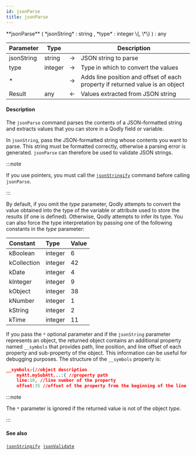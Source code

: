 ```yaml
---
id: jsonParse
title: jsonParse
---
```



<!-- REF #_command_.jsonParse.Syntax -->**jsonParse** ( *jsonString* : string , *type* : integer \{, \*\} ) : any<!-- END REF -->


<!-- REF #_command_.jsonParse.Params -->
|Parameter|Type||Description|
|---------|--- |:---:|------|
|jsonString|string|&#8594;|JSON string to parse|
|type|integer|&#8594;|Type in which to convert the values|
|*||&#8594;|Adds line position and offset of each property if returned value is an object|
|Result|any|&#8592;|Values extracted from JSON string|
<!-- END REF -->

#### Description

The `jsonParse` command <!-- REF #_command_.jsonParse.Summary -->parses the contents of a JSON-formatted string and extracts values that you can store in a Qodly field or variable<!-- END REF -->.

In `jsonString`, pass the JSON-formatted string whose contents you want to parse. This string must be formatted correctly, otherwise a parsing error is generated. `jsonParse` can therefore be used to validate JSON strings.

:::note

If you use pointers, you must call the [`jsonStringify`](jsonStringify.md) command before calling `jsonParse`.

:::

By default, if you omit the *type* parameter, Qodly attempts to convert the value obtained into the type of the variable or attribute used to store the results (if one is defined). Otherwise, Qodly attempts to infer its type. You can also force the type interpretation by passing one of the following constants in the *type* parameter:

|Constant|Type|Value|
|:----|:----|:----|
|kBoolean|integer|6|
|kCollection|integer|42|
|kDate|integer|4|
|kInteger|integer|9|
|kObject|integer|38|
|kNumber|integer|1|
|kString|integer|2|
|kTime|integer|11|

If you pass the `*` optional parameter and if the `jsonString` parameter represents an object, the returned object contains an additional property named `__symbols` that provides path, line position, and line offset of each property and sub-property of the object. This information can be useful for debugging purposes. The structure of the `__symbols` property is:

```json
__symbols:{//object description
	myAtt.mySubAtt...:{ //property path
	line:10, //line number of the property
	offset:35 //offset of the property from the beginning of the line       }    }
```

:::note

The `*` parameter is ignored if the returned value is not of the object *type*.

:::

#### See also

[`jsonStringify`](jsonStringify.md)&nbsp; 
[`jsonValidate`](jsonValidate.md)
